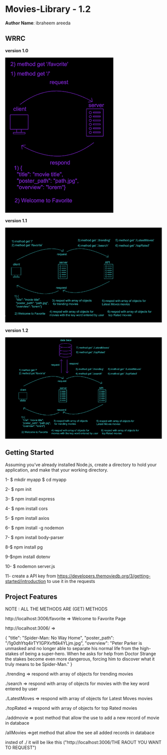 # Movies-Library - 1.2


**Author Name**: ibraheem areeda

## WRRC
**version 1.0**

![](./WRRC.PNG)


**version 1.1**

![](./vvvvvvvv.PNG)

**version 1.2**

![](./wrrc3.PNG)

## Getting Started
Assuming you’ve already installed Node.js, create a directory to hold your application, and make that your working directory.


1- $ mkdir myapp
   $ cd myapp

2- $ npm init

3- $ npm install express

4- $ npm install cors

5- $ npm install axios

6- $ npm install -g nodemon

7- $ npm install body-parser

8-$ npm install pg

9-$npm install dotenv

10- $ nodemon server.js


11- create a API key from https://developers.themoviedb.org/3/getting-started/introduction
to use it in the requests

## Project Features

NOTE : ALL THE METHODS ARE (GET) METHODS

http://localhost:3006/favorite => Welcome to Favorite Page


http://localhost:3006/ => 

{
  "title": "Spider-Man: No Way Home",
  "poster_path": "/1g0dhYtq4irTY1GPXvft6k4YLjm.jpg",
  "overview": "Peter Parker is unmasked and no longer able to separate his normal life from the high-stakes of being a super-hero. When he asks for help from Doctor Strange the stakes become even more dangerous, forcing him to discover what it truly means to be Spider-Man."
}



./trending => respond with array of objects for trending movies

./search => respond with array of objects for movies with the key word entered by user

./LatestMoves => respond with array of objects for Latest Moves movies

./topRated => respond with array of objects for top Rated movies

./addmovie => post method that allow the use to add a new record of movie in databace 

/allMovies =>get method that allow the see all added records in databace 




insted of ./ it will be like this
("http://localhost:3006/THE RAOUT YOU WANT TO REQUEST")

